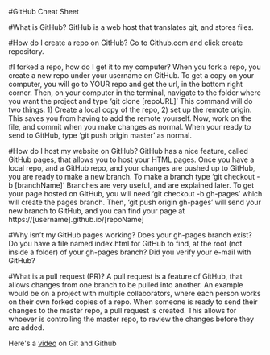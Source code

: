 #GitHub Cheat Sheet

#What is GitHub?
  GitHub is a web host that translates git, and stores files.

#How do I create a repo on GitHub?
  Go to Github.com and click create repository.

#I forked a repo, how do I get it to my computer?
  When you fork a repo, you create a new repo under your username on GitHub. To get a copy on your computer, you will go to YOUR repo and get the url, in the bottom right corner. Then, on your computer in the terminal, navigate to the folder where you want the project and type ‘git clone [repoURL]’ This command will do two things: 1) Create a local copy of the repo, 2) set up the remote origin. This saves you from having to add the remote yourself. Now, work on the file, and commit when you make changes as normal. When your ready to send to GitHub, type ‘git push origin master’ as normal.

#How do I host my website on GitHub?
  GitHub has a nice feature, called GitHub pages, that allows you to host your HTML pages. Once you have a local repo, and a GitHub repo, and your changes are pushed up to GitHub, you are ready to make a new branch.
To make a branch type ‘git checkout -b [branchName]’ Branches are very useful, and are explained later. To get your page hosted on GitHub, you will need ‘git checkout -b gh-pages’ which will create the pages branch. Then, ‘git push origin gh-pages’ will send your new branch to GitHub, and you can find your page at https://[username].github.io/[repoName]

#Why isn’t my GitHub pages working?
  Does your gh-pages branch exist?
  Do you have a file named index.html for GitHub to find, at the root (not inside a folder) of your gh-pages branch?
  Did you verify your e-mail with GitHub?


#What is a pull request (PR)?
  A pull request is a feature of GitHub, that allows changes from one branch to be pulled into another. An example would be on a project with multiple collaborators, where each person works on their own forked copies of a repo. When someone is ready to send their changes to the master repo, a pull request is created. This allows for whoever is controlling the master repo, to review the changes before they are added.

Here's a [video](http://snarechops.github.io/git/help/2015/02/11/github-basics.html) on Git and Github
